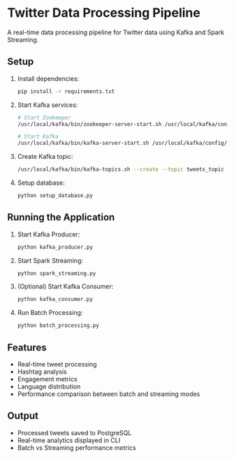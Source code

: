 # Twitter Data Processing Pipeline

A real-time data processing pipeline for Twitter data using Kafka and Spark Streaming.

## Setup

1. Install dependencies:
   ```bash
   pip install -r requirements.txt
   ```

2. Start Kafka services:
   ```bash
   # Start Zookeeper
   /usr/local/kafka/bin/zookeeper-server-start.sh /usr/local/kafka/config/zookeeper.properties

   # Start Kafka
   /usr/local/kafka/bin/kafka-server-start.sh /usr/local/kafka/config/server.properties
   ```

3. Create Kafka topic:
   ```bash
   /usr/local/kafka/bin/kafka-topics.sh --create --topic tweets_topic --bootstrap-server localhost:9092 --partitions 1 --replication-factor 1
   ```

4. Setup database:
   ```bash
   python setup_database.py
   ```

## Running the Application

1. Start Kafka Producer:
   ```bash
   python kafka_producer.py
   ```

2. Start Spark Streaming:
   ```bash
   python spark_streaming.py
   ```

3. (Optional) Start Kafka Consumer:
   ```bash
   python kafka_consumer.py
   ```

4. Run Batch Processing:
   ```bash
   python batch_processing.py
   ```

## Features

- Real-time tweet processing
- Hashtag analysis
- Engagement metrics
- Language distribution
- Performance comparison between batch and streaming modes

## Output

- Processed tweets saved to PostgreSQL
- Real-time analytics displayed in CLI
- Batch vs Streaming performance metrics 
